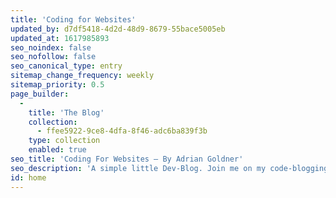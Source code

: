 ```yaml
---
title: 'Coding for Websites'
updated_by: d7df5418-4d2d-48d9-8679-55bace5005eb
updated_at: 1617985893
seo_noindex: false
seo_nofollow: false
seo_canonical_type: entry
sitemap_change_frequency: weekly
sitemap_priority: 0.5
page_builder:
  -
    title: 'The Blog'
    collection:
      - ffee5922-9ce8-4dfa-8f46-adc6ba839f3b
    type: collection
    enabled: true
seo_title: 'Coding For Websites – By Adrian Goldner'
seo_description: 'A simple little Dev-Blog. Join me on my code-blogging journey.'
id: home
---
```


